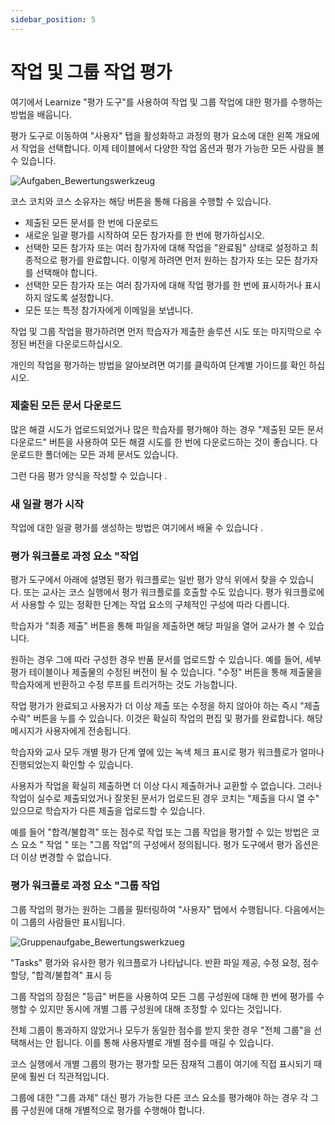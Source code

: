 ```yaml
---
sidebar_position: 5
---
```


# 작업 및 그룹 작업 평가

여기에서 Learnize "평가 도구"를 사용하여 작업 및 그룹 작업에 대한 평가를 수행하는 방법을 배웁니다.

평가 도구로 이동하여 "사용자" 탭을 활성화하고 과정의 평가 요소에 대한 왼쪽 개요에서 작업을 선택합니다. 이제 테이블에서 다양한 작업 옵션과 평가 가능한 모든 사람을 볼 수 있습니다.

![Aufgaben_Bewertungswerkzeug](/img/course-operation/Aufgaben_Bewertungswerkzeug.png)

코스 코치와 코스 소유자는 해당 버튼을 통해 다음을 수행할 수 있습니다.

- 제출된 모든 문서를 한 번에 다운로드
- 새로운 일괄 평가를 시작하여 모든 참가자를 한 번에 평가하십시오.
- 선택한 모든 참가자 또는 여러 참가자에 대해 작업을 "완료됨" 상태로 설정하고 최종적으로 평가를 완료합니다. 이렇게 하려면 먼저 원하는 참가자 또는 모든 참가자를 선택해야 합니다.
- 선택한 모든 참가자 또는 여러 참가자에 대해 작업 평가를 한 번에 표시하거나 표시하지 않도록 설정합니다.
- 모든 또는 특정 참가자에게 이메일을 보냅니다.

작업 및 그룹 작업을 평가하려면 먼저 학습자가 제출한 솔루션 시도 또는 마지막으로 수정된 버전을 다운로드하십시오.

개인의 작업을 평가하는 방법을 알아보려면 여기를 클릭하여 단계별 가이드를 확인 하십시오.

### 제출된 모든 문서 다운로드

많은 해결 시도가 업로드되었거나 많은 학습자를 평가해야 하는 경우 "제출된 모든 문서 다운로드" 버튼을 사용하여 모든 해결 시도를 한 번에 다운로드하는 것이 좋습니다. 다운로드한 폴더에는 모든 과제 문서도 있습니다.

그런 다음 평가 양식을 작성할 수 있습니다 .

### 새 일괄 평가 시작

작업에 대한 일괄 평가를 생성하는 방법은 여기에서 배울 수 있습니다 .

### 평가 워크플로 과정 요소 "작업

평가 도구에서 아래에 설명된 평가 워크플로는 일반 평가 양식 위에서 찾을 수 있습니다. 또는 교사는 코스 실행에서 평가 워크플로를 호출할 수도 있습니다. 평가 워크플로에서 사용할 수 있는 정확한 단계는 작업 요소의 구체적인 구성에 따라 다릅니다.

학습자가 "최종 제출" 버튼을 통해 파일을 제출하면 해당 파일을 열어 교사가 볼 수 있습니다.

원하는 경우 그에 따라 구성한 경우 반품 문서를 업로드할 수 있습니다. 예를 들어, 세부 평가 테이블이나 제출물의 수정된 버전이 될 수 있습니다. "수정" 버튼을 통해 제출물을 학습자에게 반환하고 수정 루프를 트리거하는 것도 가능합니다.

작업 평가가 완료되고 사용자가 더 이상 제출 또는 수정을 하지 않아야 하는 즉시 "제출 수락" 버튼을 누를 수 있습니다. 이것은 확실히 작업의 편집 및 평가를 완료합니다. 해당 메시지가 사용자에게 전송됩니다.

학습자와 교사 모두 개별 평가 단계 옆에 있는 녹색 체크 표시로 평가 워크플로가 얼마나 진행되었는지 확인할 수 있습니다.

사용자가 작업을 확실히 제출하면 더 이상 다시 제출하거나 교환할 수 없습니다. 그러나 작업이 실수로 제출되었거나 잘못된 문서가 업로드된 경우 코치는 "제출을 다시 열 수" 있으므로 학습자가 다른 제출을 업로드할 수 있습니다.

예를 들어 "합격/불합격" 또는 점수로 작업 또는 그룹 작업을 평가할 수 있는 방법은 코스 요소 " 작업 " 또는 "그룹 작업"의 구성에서 정의됩니다. 평가 도구에서 평가 옵션은 더 이상 변경할 수 없습니다.

### 평가 워크플로 과정 요소 "그룹 작업

그룹 작업의 평가는 원하는 그룹을 필터링하여 "사용자" 탭에서 수행됩니다. 다음에서는 이 그룹의 사람들만 표시됩니다.

![Gruppenaufgabe_Bewertungswerkzueg](/img/course-operation/Gruppenaufgabe_Bewertungswerkzueg.png)

"Tasks" 평가와 유사한 평가 워크플로가 나타납니다. 반환 파일 제공, 수정 요청, 점수 할당, "합격/불합격" 표시 등

그룹 작업의 장점은 "등급" 버튼을 사용하여 모든 그룹 구성원에 대해 한 번에 평가를 수행할 수 있지만 동시에 개별 그룹 구성원에 대해 조정할 수 있다는 것입니다.

전체 그룹이 통과하지 않았거나 모두가 동일한 점수를 받지 못한 경우 "전체 그룹"을 선택해서는 안 됩니다. 이를 통해 사용자별로 개별 점수를 매길 수 있습니다.

코스 실행에서 개별 그룹의 평가는 평가할 모든 잠재적 그룹이 여기에 직접 표시되기 때문에 훨씬 더 직관적입니다.

그룹에 대한 "그룹 과제" 대신 평가 가능한 다른 코스 요소를 평가해야 하는 경우 각 그룹 구성원에 대해 개별적으로 평가를 수행해야 합니다.